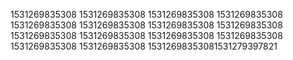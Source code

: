 1531269835308
1531269835308
1531269835308
1531269835308
1531269835308
1531269835308
1531269835308
1531269835308
1531269835308
1531269835308
1531269835308
1531269835308
1531269835308
1531269835308
15312698353081531279397821